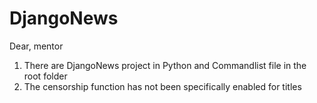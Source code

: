 # DjangoNews
Dear, mentor
1. There are DjangoNews project in Python and Commandlist file in the root folder
2. The censorship function has not been specifically enabled for titles 

